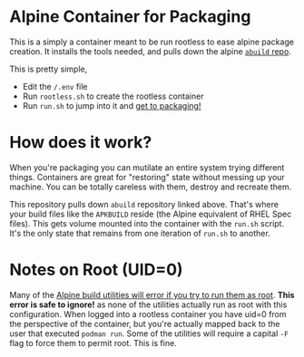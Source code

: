 Alpine Container for Packaging
=====

This is a simply a container meant to be run rootless to ease alpine package
creation. It installs the tools needed, and pulls down the alpine [`abuild`
repo](https://github.com/alpinelinux/abuild).

This is pretty simple,

* Edit the `/.env` file
* Run `rootless.sh` to create the rootless container
* Run `run.sh` to jump into it and [get to packaging!](https://wiki.alpinelinux.org/wiki/Creating_an_Alpine_package#Creating_an_APKBUILD_file)

How does it work?
=====

When you're packaging you can mutilate an entire system trying different
things. Containers are great for "restoring" state without messing up your
machine. You can be totally careless with them, destroy and recreate them.

This repository pulls down `abuild` repository linked above. That's where your
build files like the `APKBUILD` reside (the Alpine equivalent of RHEL Spec
files). This gets volume mounted into the container with the `run.sh` script.
It's the only state that remains from one iteration of `run.sh` to another.

Notes on Root (UID=0)
=====

Many of the [Alpine build utilities will error if you try to run them as root](https://unix.stackexchange.com/q/635291/3285). **This error is safe to
ignore!** as none of the utilities actually run as root with this
configuration. When logged into a rootless container you have uid=0 from the
perspective of the container, but you're actually mapped back to the user that
executed `podman run`. Some of the utilities will require a capital `-F` flag
to force them to permit root. This is fine.
